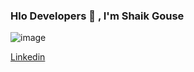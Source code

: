 ### Hlo Developers 👋 , I'm Shaik Gouse 

  ![image](https://user-images.githubusercontent.com/101376314/195987071-e308ac7a-d5b3-48bd-a51f-3a597699a5d2.png)



[Linkedin](https://www.linkedin.com/in/shaik-gouse-94b50a1b8/)
     
     
     
                    
                                                



         
 


<!--
**gouseimmu/gouseimmu** is a ✨ _special_ ✨ repository because its `README.md` (this file) appears on your GitHub profile.

Here are some ideas to get you started:

- 🔭 I’m currently working on Project
 
